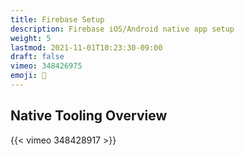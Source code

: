 ```yaml
---
title: Firebase Setup
description: Firebase iOS/Android native app setup
weight: 5
lastmod: 2021-11-01T10:23:30-09:00
draft: false
vimeo: 348426975
emoji: 📜
---
```


## Native Tooling Overview

{{< vimeo 348428917 >}}


